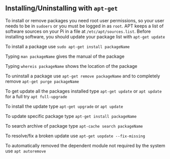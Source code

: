 ## Installing/Uninstalling with `apt-get`
To install or remove packages you need root user permissions, so your user needs to be in `sudoers` or you must be logged in as `root`.
APT keeps a list of software sources on your Pi in a file at  `/etc/apt/sources.list`. Before installing software, you should update your package list with `apt-get update`

To install a package use `sudo apt-get install packageName`

Typing `man packageName` gives the manual of the package

Typing `whereis packageName` shows the location of the package

To uninstall a package use `apt-get remove packageName` and to completely remove `apt-get purge packageName`

To get update all the packages installed type `apt-get update` or `apt update` for a full try `apt full-upgrade`

To install the update type `apt-get upgrade` or `apt update`

To update specific package type `apt-get install packageName`

To search archive of package type `apt-cache search packageName`

To resolve/fix a broken update use `apt-get uopdate --fix-missing`

To automatically removed the dependent module not required by the system use `apt autoremove`





